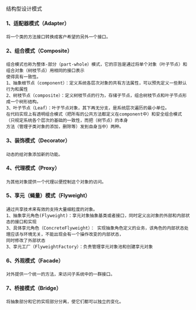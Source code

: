 结构型设计模式
#### 1、适配器模式（Adapter）
    将一个类的方法接口转换成客户希望的另外一个接口。
  
#### 2、组合模式（Composite）
    组合模式也称为整体-部分（part-whole）模式，它的宗旨是通过将单个对象（叶子节点）和组合对象（树枝节点）用相同的接口表示
    使得具有一致性。
    1、抽象根节点（component）：定义系统各层次对象的共有方法属性，可以预先定义一些默认行为和属性
    2、树枝节点（composite）：定义树枝节点的行为，存储子节点，组合树枝节点和叶子节点形成一个树形结构。
    3、叶子节点（Leaf）：叶子节点对象，其下再无分支，是系统层次遍历的最小单位。
    在代码实现上有透明组合模式（把所有的公共方法都定义在component中）和安全组合模式（只规定系统各个层次的基础的一致性，而把（树节点）的本身
    方法（管理子类对象的添加，删除等）发到自身当中）两种。
#### 3、装饰模式（Decorator）
    动态的给对象添加新的功能。

#### 4、代理模式（Proxy）
    为其他对象提供一个代理以便控制这个对象的访问。
  
#### 5、享元（蝇量）模式（Flyweight）
    通过共享技术来有效的支持大量细粒度的对象。
    1、抽象享元角色(Flyweight)：享元对象抽象基类或者接口，同时定义出对象的外部和内部状态的接口和实现
    3、具体享元角色（ConcreteFlyweight）： 实现抽象角色定义的业务，该角色的内部状态处理应该与环境无关，不能出现会有一个操作改变的内部状态，
    同时修改了外部状态
    3、享元工厂（FlyweightFactory）：负责管理享元对象池和创建享元对象
#### 6、外观模式（Facade）
    对外提供一个统一的方法，来访问子系统中的一群接口。
  
#### 7、桥接模式（Bridge）
    将抽象部分和它的实现部分分离，使它们都可以独立的变化。
 
